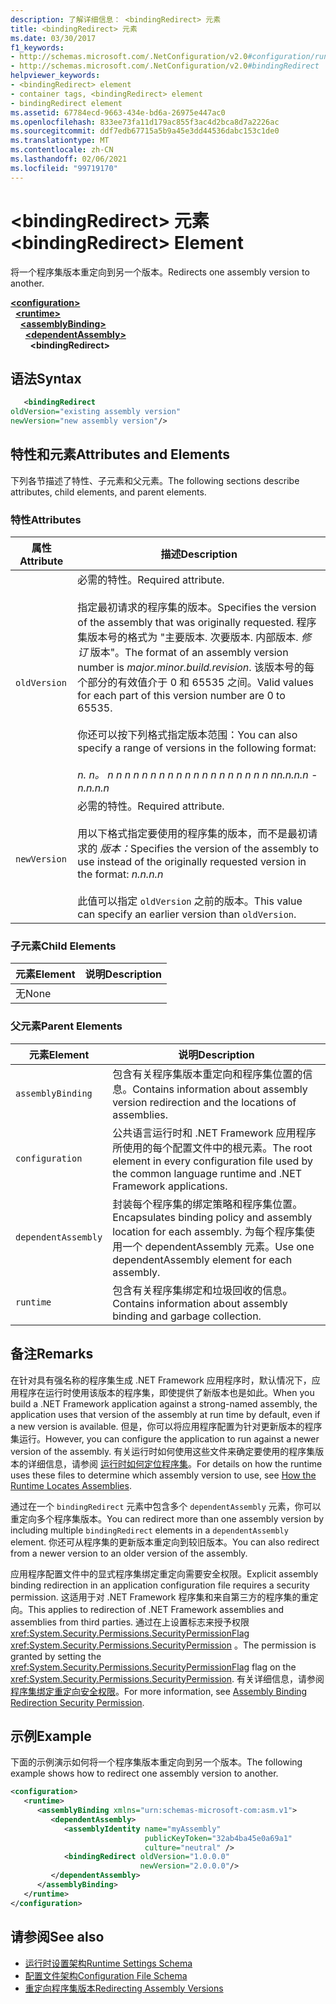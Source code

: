 ```yaml
---
description: 了解详细信息： <bindingRedirect> 元素
title: <bindingRedirect> 元素
ms.date: 03/30/2017
f1_keywords:
- http://schemas.microsoft.com/.NetConfiguration/v2.0#configuration/runtime/assemblyBinding/dependentAssembly/bindingRedirect
- http://schemas.microsoft.com/.NetConfiguration/v2.0#bindingRedirect
helpviewer_keywords:
- <bindingRedirect> element
- container tags, <bindingRedirect> element
- bindingRedirect element
ms.assetid: 67784ecd-9663-434e-bd6a-26975e447ac0
ms.openlocfilehash: 833ee73fa11d179ac855f3ac4d2bca8d7a2226ac
ms.sourcegitcommit: ddf7edb67715a5b9a45e3dd44536dabc153c1de0
ms.translationtype: MT
ms.contentlocale: zh-CN
ms.lasthandoff: 02/06/2021
ms.locfileid: "99719170"
---
```

# <a name="bindingredirect-element"></a><span data-ttu-id="2736b-103">\<bindingRedirect> 元素</span><span class="sxs-lookup"><span data-stu-id="2736b-103">\<bindingRedirect> Element</span></span>

<span data-ttu-id="2736b-104">将一个程序集版本重定向到另一个版本。</span><span class="sxs-lookup"><span data-stu-id="2736b-104">Redirects one assembly version to another.</span></span>  
  
[**\<configuration>**](../configuration-element.md)\
&nbsp;&nbsp;[**\<runtime>**](runtime-element.md)\
&nbsp;&nbsp;&nbsp;&nbsp;[**\<assemblyBinding>**](assemblybinding-element-for-runtime.md)\
&nbsp;&nbsp;&nbsp;&nbsp;&nbsp;&nbsp;[**\<dependentAssembly>**](dependentassembly-element.md)\
&nbsp;&nbsp;&nbsp;&nbsp;&nbsp;&nbsp;&nbsp;&nbsp;**\<bindingRedirect>**  
  
## <a name="syntax"></a><span data-ttu-id="2736b-105">语法</span><span class="sxs-lookup"><span data-stu-id="2736b-105">Syntax</span></span>  
  
```xml  
   <bindingRedirect
oldVersion="existing assembly version"  
newVersion="new assembly version"/>  
```  
  
## <a name="attributes-and-elements"></a><span data-ttu-id="2736b-106">特性和元素</span><span class="sxs-lookup"><span data-stu-id="2736b-106">Attributes and Elements</span></span>  

 <span data-ttu-id="2736b-107">下列各节描述了特性、子元素和父元素。</span><span class="sxs-lookup"><span data-stu-id="2736b-107">The following sections describe attributes, child elements, and parent elements.</span></span>  
  
### <a name="attributes"></a><span data-ttu-id="2736b-108">特性</span><span class="sxs-lookup"><span data-stu-id="2736b-108">Attributes</span></span>  
  
|<span data-ttu-id="2736b-109">属性</span><span class="sxs-lookup"><span data-stu-id="2736b-109">Attribute</span></span>|<span data-ttu-id="2736b-110">描述</span><span class="sxs-lookup"><span data-stu-id="2736b-110">Description</span></span>|  
|---------------|-----------------|  
|`oldVersion`|<span data-ttu-id="2736b-111">必需的特性。</span><span class="sxs-lookup"><span data-stu-id="2736b-111">Required attribute.</span></span><br /><br /> <span data-ttu-id="2736b-112">指定最初请求的程序集的版本。</span><span class="sxs-lookup"><span data-stu-id="2736b-112">Specifies the version of the assembly that was originally requested.</span></span> <span data-ttu-id="2736b-113">程序集版本号的格式为 "主要版本. 次要版本. 内部版本. *修订* 版本"。</span><span class="sxs-lookup"><span data-stu-id="2736b-113">The format of an assembly version number is *major.minor.build.revision*.</span></span> <span data-ttu-id="2736b-114">该版本号的每个部分的有效值介于 0 和 65535 之间。</span><span class="sxs-lookup"><span data-stu-id="2736b-114">Valid values for each part of this version number are 0 to 65535.</span></span><br /><br /> <span data-ttu-id="2736b-115">你还可以按下列格式指定版本范围：</span><span class="sxs-lookup"><span data-stu-id="2736b-115">You can also specify a range of versions in the following format:</span></span><br /><br /> <span data-ttu-id="2736b-116">*n. n。 n n n n n n n n n n n n n n n n n n n n*</span><span class="sxs-lookup"><span data-stu-id="2736b-116">*n.n.n.n - n.n.n.n*</span></span>|  
|`newVersion`|<span data-ttu-id="2736b-117">必需的特性。</span><span class="sxs-lookup"><span data-stu-id="2736b-117">Required attribute.</span></span><br /><br /> <span data-ttu-id="2736b-118">用以下格式指定要使用的程序集的版本，而不是最初请求的 *版本：*</span><span class="sxs-lookup"><span data-stu-id="2736b-118">Specifies the version of the assembly to use instead of the originally requested version in the format: *n.n.n.n*</span></span><br /><br /> <span data-ttu-id="2736b-119">此值可以指定 `oldVersion` 之前的版本。</span><span class="sxs-lookup"><span data-stu-id="2736b-119">This value can specify an earlier version than `oldVersion`.</span></span>|  
  
### <a name="child-elements"></a><span data-ttu-id="2736b-120">子元素</span><span class="sxs-lookup"><span data-stu-id="2736b-120">Child Elements</span></span>  
  
|<span data-ttu-id="2736b-121">元素</span><span class="sxs-lookup"><span data-stu-id="2736b-121">Element</span></span>|<span data-ttu-id="2736b-122">说明</span><span class="sxs-lookup"><span data-stu-id="2736b-122">Description</span></span>|  
|-------------|-----------------|  
|<span data-ttu-id="2736b-123">无</span><span class="sxs-lookup"><span data-stu-id="2736b-123">None</span></span>||  
  
### <a name="parent-elements"></a><span data-ttu-id="2736b-124">父元素</span><span class="sxs-lookup"><span data-stu-id="2736b-124">Parent Elements</span></span>  
  
|<span data-ttu-id="2736b-125">元素</span><span class="sxs-lookup"><span data-stu-id="2736b-125">Element</span></span>|<span data-ttu-id="2736b-126">说明</span><span class="sxs-lookup"><span data-stu-id="2736b-126">Description</span></span>|  
|-------------|-----------------|  
|`assemblyBinding`|<span data-ttu-id="2736b-127">包含有关程序集版本重定向和程序集位置的信息。</span><span class="sxs-lookup"><span data-stu-id="2736b-127">Contains information about assembly version redirection and the locations of assemblies.</span></span>|  
|`configuration`|<span data-ttu-id="2736b-128">公共语言运行时和 .NET Framework 应用程序所使用的每个配置文件中的根元素。</span><span class="sxs-lookup"><span data-stu-id="2736b-128">The root element in every configuration file used by the common language runtime and .NET Framework applications.</span></span>|  
|`dependentAssembly`|<span data-ttu-id="2736b-129">封装每个程序集的绑定策略和程序集位置。</span><span class="sxs-lookup"><span data-stu-id="2736b-129">Encapsulates binding policy and assembly location for each assembly.</span></span> <span data-ttu-id="2736b-130">为每个程序集使用一个 dependentAssembly 元素。</span><span class="sxs-lookup"><span data-stu-id="2736b-130">Use one dependentAssembly element for each assembly.</span></span>|  
|`runtime`|<span data-ttu-id="2736b-131">包含有关程序集绑定和垃圾回收的信息。</span><span class="sxs-lookup"><span data-stu-id="2736b-131">Contains information about assembly binding and garbage collection.</span></span>|  
  
## <a name="remarks"></a><span data-ttu-id="2736b-132">备注</span><span class="sxs-lookup"><span data-stu-id="2736b-132">Remarks</span></span>  

 <span data-ttu-id="2736b-133">在针对具有强名称的程序集生成 .NET Framework 应用程序时，默认情况下，应用程序在运行时使用该版本的程序集，即使提供了新版本也是如此。</span><span class="sxs-lookup"><span data-stu-id="2736b-133">When you build a .NET Framework application against a strong-named assembly, the application uses that version of the assembly at run time by default, even if a new version is available.</span></span> <span data-ttu-id="2736b-134">但是，你可以将应用程序配置为针对更新版本的程序集运行。</span><span class="sxs-lookup"><span data-stu-id="2736b-134">However, you can configure the application to run against a newer version of the assembly.</span></span> <span data-ttu-id="2736b-135">有关运行时如何使用这些文件来确定要使用的程序集版本的详细信息，请参阅 [运行时如何定位程序集](../../../deployment/how-the-runtime-locates-assemblies.md)。</span><span class="sxs-lookup"><span data-stu-id="2736b-135">For details on how the runtime uses these files to determine which assembly version to use, see [How the Runtime Locates Assemblies](../../../deployment/how-the-runtime-locates-assemblies.md).</span></span>  
  
 <span data-ttu-id="2736b-136">通过在一个 `bindingRedirect` 元素中包含多个 `dependentAssembly` 元素，你可以重定向多个程序集版本。</span><span class="sxs-lookup"><span data-stu-id="2736b-136">You can redirect more than one assembly version by including multiple `bindingRedirect` elements in a `dependentAssembly` element.</span></span> <span data-ttu-id="2736b-137">你还可从程序集的更新版本重定向到较旧版本。</span><span class="sxs-lookup"><span data-stu-id="2736b-137">You can also redirect from a newer version to an older version of the assembly.</span></span>  
  
 <span data-ttu-id="2736b-138">应用程序配置文件中的显式程序集绑定重定向需要安全权限。</span><span class="sxs-lookup"><span data-stu-id="2736b-138">Explicit assembly binding redirection in an application configuration file requires a security permission.</span></span> <span data-ttu-id="2736b-139">这适用于对 .NET Framework 程序集和来自第三方的程序集的重定向。</span><span class="sxs-lookup"><span data-stu-id="2736b-139">This applies to redirection of .NET Framework assemblies and assemblies from third parties.</span></span> <span data-ttu-id="2736b-140">通过在上设置标志来授予权限 <xref:System.Security.Permissions.SecurityPermissionFlag> <xref:System.Security.Permissions.SecurityPermission> 。</span><span class="sxs-lookup"><span data-stu-id="2736b-140">The permission is granted by setting the <xref:System.Security.Permissions.SecurityPermissionFlag> flag on the <xref:System.Security.Permissions.SecurityPermission>.</span></span> <span data-ttu-id="2736b-141">有关详细信息，请参阅 [程序集绑定重定向安全权限](../../assembly-binding-redirection-security-permission.md)。</span><span class="sxs-lookup"><span data-stu-id="2736b-141">For more information, see [Assembly Binding Redirection Security Permission](../../assembly-binding-redirection-security-permission.md).</span></span>  
  
## <a name="example"></a><span data-ttu-id="2736b-142">示例</span><span class="sxs-lookup"><span data-stu-id="2736b-142">Example</span></span>  

 <span data-ttu-id="2736b-143">下面的示例演示如何将一个程序集版本重定向到另一个版本。</span><span class="sxs-lookup"><span data-stu-id="2736b-143">The following example shows how to redirect one assembly version to another.</span></span>  
  
```xml  
<configuration>  
   <runtime>  
      <assemblyBinding xmlns="urn:schemas-microsoft-com:asm.v1">  
         <dependentAssembly>  
            <assemblyIdentity name="myAssembly"  
                              publicKeyToken="32ab4ba45e0a69a1"  
                              culture="neutral" />  
            <bindingRedirect oldVersion="1.0.0.0"  
                             newVersion="2.0.0.0"/>  
         </dependentAssembly>  
      </assemblyBinding>  
   </runtime>  
</configuration>  
```  
  
## <a name="see-also"></a><span data-ttu-id="2736b-144">请参阅</span><span class="sxs-lookup"><span data-stu-id="2736b-144">See also</span></span>

- [<span data-ttu-id="2736b-145">运行时设置架构</span><span class="sxs-lookup"><span data-stu-id="2736b-145">Runtime Settings Schema</span></span>](index.md)
- [<span data-ttu-id="2736b-146">配置文件架构</span><span class="sxs-lookup"><span data-stu-id="2736b-146">Configuration File Schema</span></span>](../index.md)
- [<span data-ttu-id="2736b-147">重定向程序集版本</span><span class="sxs-lookup"><span data-stu-id="2736b-147">Redirecting Assembly Versions</span></span>](../../redirect-assembly-versions.md)
